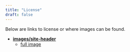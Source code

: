 ```yaml
---
title: "License"
draft: false
---
```


Below are links to license or where images can be found.

- [**images/site-header**](https://unsplash.com/photos/zEJIuKZcD8c)
  - [full image](https://assets/images.unsplash.com/photo-1430165558479-de3cf8cf1478?ixlib=rb-0.3.5&q=80&fm=jpg&crop=entropy&s=a8d560cd877f002980248703b48efff0)
